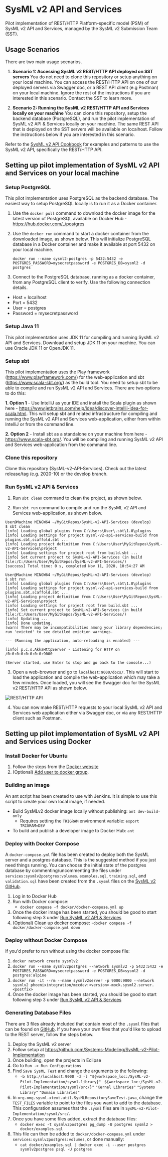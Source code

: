 # SysML v2 API and Services
Pilot implementation of REST/HTTP Platform-specific model (PSM) of SysML v2 API and Services, managed by the SysML v2 Submission Team (SST).

## Usage Scenarios
There are two main usage scenarios. 

1. **Scenario 1: Accessing SysML v2 REST/HTTP API deployed on SST servers**
You do not need to clone this repository or setup anything on your local machine. You can access the REST/HTTP API on one of our deployed servers via Swagger doc, or a REST API client (e.g Postman) on your local machine. Ignore the rest of the instructions if you are interested in this scenario. Contact the SST to learn more.

2. **Scenario 2: Running the SysML v2 REST/HTTP API and Services locally on your machine**
You can clone this repository, setup the backend database (PostgreSQL), and run the pilot implementation of SysML v2 API & Services locally on your machine. The same REST API that is deployed on the SST servers will be available on localhost. Follow the instructions below if you are interested in this scenario.

Refer to the [SysML v2 API Cookbook](https://github.com/Systems-Modeling/SysML-v2-API-Cookbook) for examples and patterns to use the SysML v2 API, specifically the REST/HTTP API.

## Setting up pilot implementation of SysML v2 API and Services on your local machine

### Setup PostgreSQL
This pilot implementation uses PostgreSQL as the backend database. The easiest way to setup PostgreSQL locally is to run it as a Docker container.

1. Use the `docker pull` command to download the docker image for the latest version of PostgreSQL available on Docker Hub - https://hub.docker.com/_/postgres

2. Use the `docker run` command to start a docker container from the downloaded image, as shown below. This will initialize PostgreSQL database in a Docker container and make it available at port 5432 on your local machine.

   ```docker run --name sysml2-postgres -p 5432:5432 -e POSTGRES_PASSWORD=mysecretpassword -e POSTGRES_DB=sysml2 -d postgres```

3. Connect to the PostgreSQL database, running as a docker container, from any PostgreSQL client to verify. Use the following connection details. 
- Host = localhost
- Port = 5432
- User = postgres
- Password = mysecretpassword

### Setup Java 11
This pilot implementation uses JDK 11 for compiling and running SysML v2 API and Services. Download and setup JDK 11 on your machine. You can use Oracle JDK 11 or OpenJDK 11.

### Setup sbt
This pilot implementation uses the Play framework (https://www.playframework.com/) for the web-application and sbt (https://www.scala-sbt.org/) as the build tool. You need to setup sbt to be able to compile and run SysML v2 API and Services. There are two options to do this:

**1. Option 1** - Use IntelliJ as your IDE and install the Scala plugin as shown here - https://www.jetbrains.com/help/idea/discover-intellij-idea-for-scala.html. This will setup sbt and related infrastructure for compiling and running the SysML v2 API and Services web-application, either from within IntelliJ or from the command line.

**2. Option 2** - Install sbt as a standalone on your machine from here - https://www.scala-sbt.org/. You will be compiling and running SysML v2 API and Services web-application from the command line.

### Clone this repository
Clone this repository (SysML-v2-API-Services). Check out the latest release/tag (e.g. 2020-10) or the develop branch.

### Run SysML v2 API & Services
1. Run `sbt clean` command to clean the project, as shown below.

2. Run `sbt run` command to compile and run the SysML v2 API and Services web-application, as shown below.

```
User@Machine MINGW64 ~/MyGitRepos/SysML-v2-API-Services (develop)
$ sbt clean
[info] Loading global plugins from C:\Users\User\.sbt\1.0\plugins
[info] Loading settings for project sysml-v2-api-services-build from plugins.sbt,scaffold.sbt ...
[info] Loading project definition from C:\Users\User\MyGitRepos\SysML-v2-API-Services\project
[info] Loading settings for project root from build.sbt ...
[info] Set current project to SysML-v2-API-Services (in build file:/C:/Users/User/MyGitRepos/SysML-v2-API-Services/)
[success] Total time: 0 s, completed Nov 11, 2020, 10:54:27 AM

User@Machine MINGW64 ~/MyGitRepos/SysML-v2-API-Services (develop)
$ sbt run
[info] Loading global plugins from C:\Users\User\.sbt\1.0\plugins
[info] Loading settings for project sysml-v2-api-services-build from plugins.sbt,scaffold.sbt ...
[info] Loading project definition from C:\Users\User\MyGitRepos\SysML-v2-API-Services\project
[info] Loading settings for project root from build.sbt ...
[info] Set current project to SysML-v2-API-Services (in build file:/C:/Users/User/MyGitRepos/SysML-v2-API-Services/)
[info] Updating ...
[info] Done updating.
[warn] There may be incompatibilities among your library dependencies; run 'evicted' to see detailed eviction warnings.

--- (Running the application, auto-reloading is enabled) ---

[info] p.c.s.AkkaHttpServer - Listening for HTTP on /0:0:0:0:0:0:0:0:9000

(Server started, use Enter to stop and go back to the console...)
```

3. Open a web-browser and go to `localhost:9000/docs/`. This will start to load the application and compile the web-application which may take a few minutes. Once loaded, you will see the Swagger doc for the SysML v2 REST/HTTP API as shown below.

![REST/HTTP API](https://gist.githubusercontent.com/manasbajaj/0635b32fcf42a75eeca79744af953732/raw/0f73c2f3c8464bc36cb9341516bf9bdfb2342163/SysML-v2-REST-HTTP-API-Swagger-Doc.png)

4. You can now make REST/HTTP requests to your local SysML v2 API and Services web application either via Swagger doc, or via any REST/HTTP client such as Postman.

## Setting up pilot implementation of SysML v2 API and Services using Docker

### Install Docker for Ubuntu
1. Follow the steps from the [Docker website](https://docs.docker.com/engine/install/ubuntu/)
1. (Optional) [Add user to docker group](https://docs.docker.com/engine/install/linux-postinstall/).

### Building an image
An ant script has been created to use with Jenkins. It is simple to use this script to create your own local image, if needed.
- Build SysMLv2 docker image locally without publishing: `ant dev-build-only`
   - Requires setting the `TRIGRAM` environment variable: `export TRIGRAM=DEV`
- To build and publish a developer image to Docker Hub: `ant`

### Deploy with Docker Compose
A `docker-compose.yml` file has been created to deploy both the SysML server and a postgres database. This is the suggested method if you just need things running. You can choose the initial state of the postgres database by commenting/uncommenting the files under `services:sysmlv2postgres:volumes`. `examples.sql`, `training.sql`, and `validation.sql` have been created from the `.sysml` files on the [SysML v2 GitHub](https://github.com/Systems-Modeling/SysML-v2-Pilot-Implementation/tree/master/sysml/src).
1. Log in to Docker Hub
1. Run with Docker compose:
   - `docker compose -f docker/docker-compose.yml up`
1. Once the docker image has been started, you should be good to start following step 3 under [Run SysML v2 API & Services](#run-sysml-v2-api--services)
1. (Optional) Clean up docker compose: 
   -`docker compose -f docker/docker-compose.yml down`

### Deploy without Docker Compose
If you'd prefer to run without using the docker compose file:
   1. `docker network create sysmlv2`
   1. `docker run --name sysmlv2postgres --network sysmlv2 -p 5432:5432 -e POSTGRES_PASSWORD=mysecretpassword -e POSTGRES_DB=sysml2 -d postgres:alpine`
   1. `docker run -it --rm --name sysmlv2server -p 9000:9000 --network sysmlv2 phoenixintegration/mccdev:<version>-mock.sysml2.server.<postfix>`
   1. Once the docker image has been started, you should be good to start following step 3 under [Run SysML v2 API & Services](#run-sysml-v2-api--services)

### Generating Database Files
There are 3 files already included that contain most of the `.sysml` files that can be found on [GitHub](https://github.com/Systems-Modeling/SysML-v2-Pilot-Implementation/tree/master/sysml/src). If you have your own files that you'd like to upload to the REST server, follow the steps below.
1. Deploy the SysML v2 server
1. Follow setup at https://github.com/Systems-Modeling/SysML-v2-Pilot-Implementation
1. Once building, open the projects in Eclipse
1. Go to `Run -> Run Configurations`
1. Find `Save SysML Test` and change the arguments to the following:
   -  `-b http://localhost:9000 -d -l "${workspace_loc:/SysML-v2-Pilot-Implementation/sysml.library}" `
      `${workspace_loc:/SysML-v2-Pilot-Implementation/sysml/src/}"`
      `"Kernel Libraries"`
      `"Systems Library"`
      `"Domain Libraries"`
1. In `org.omg.sysml.xtext.util.SysMLRepositorySaveTest.java`, change the `TEST_FILES` variable to point to the files you want to add to the database. This configuration assumes that the `.sysml` files are in `SysML-v2-Pilot-Implementation/sysml/src/`.
1. Once you have some files added, extract the database files:
   - `docker exec -t sysmlv2postgres pg_dump -U postgres sysml2 > docker/examples.sql`
1. This file can then be added to `docker/docker-compose.yml` under `services:sysmlv2postgres:volumes`, or done manually:
   - `cat docker/examples.sql | docker exec -i --user postgres sysmlv2postgres psql -U postgres`